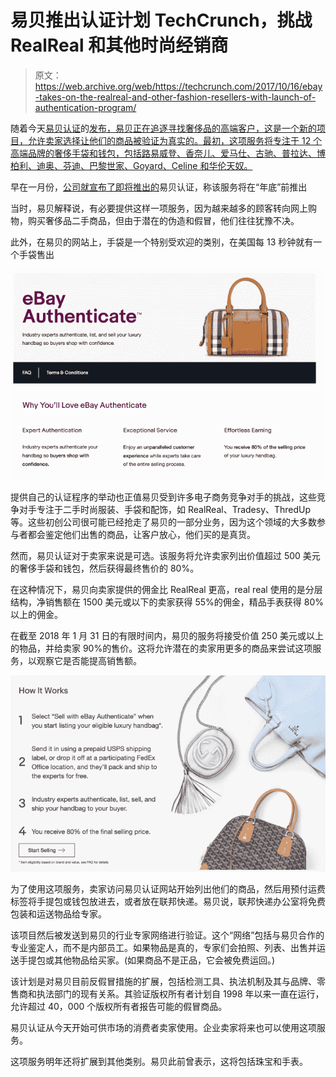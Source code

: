 # 易贝推出认证计划 TechCrunch，挑战 RealReal 和其他时尚经销商

> 原文：<https://web.archive.org/web/https://techcrunch.com/2017/10/16/ebay-takes-on-the-realreal-and-other-fashion-resellers-with-launch-of-authentication-program/>

随着今天[易贝认证](https://web.archive.org/web/20221207033658/https://www.ebay.com/s/itemauthentication/seller)的[发布，易贝正在追逐寻找奢侈品的高端客户，这是一个新的项目，允许卖家选择让他们的商品被验证为真实的。最初，这项服务将专注于 12 个高端品牌的奢侈手袋和钱包，包括路易威登、香奈儿、爱马仕、古驰、普拉达、博柏利、迪奥、芬迪、巴黎世家、Goyard、Celine 和华伦天奴。](https://web.archive.org/web/20221207033658/https://www.ebayinc.com/stories/news/launch-of-ebay-authenticate-tm-boosts-shopper-confidence-for-luxury-handbag-purchases/)

早在一月份，[公司就宣布了即将推出的](https://web.archive.org/web/20221207033658/https://beta.techcrunch.com/2017/01/12/ebay-takes-on-fashion-resale-startups-with-launch-of-authentication-program/)易贝认证，称该服务将在“年底”前推出

当时，易贝解释说，有必要提供这样一项服务，因为越来越多的顾客转向网上购物，购买奢侈品二手商品，但由于潜在的伪造和假冒，他们往往犹豫不决。

此外，在易贝的网站上，手袋是一个特别受欢迎的类别，在美国每 13 秒钟就有一个手袋售出

![](img/3990a85192d6772f67932466cbd5e3dc.png)

提供自己的认证程序的举动也正值易贝受到许多电子商务竞争对手的挑战，这些竞争对手专注于二手时尚服装、手袋和配饰，如 RealReal、Tradesy、ThredUp 等。这些初创公司很可能已经抢走了易贝的一部分业务，因为这个领域的大多数参与者都会鉴定他们出售的商品，让客户放心，他们买的是真货。

然而，易贝认证对于卖家来说是可选。该服务将允许卖家列出价值超过 500 美元的奢侈手袋和钱包，然后获得最终售价的 80%。

在这种情况下，易贝向卖家提供的佣金比 RealReal 更高，real real 使用的是分层结构，净销售额在 1500 美元或以下的卖家获得 55%的佣金，精品手表获得 80%以上的佣金。

在截至 2018 年 1 月 31 日的有限时间内，易贝的服务将接受价值 250 美元或以上的物品，并给卖家 90%的售价。这将允许潜在的卖家用更多的商品来尝试这项服务，以观察它是否能提高销售额。

![](img/ef4d82db6734dadc91fb013b882909d2.png)

为了使用这项服务，卖家访问易贝认证网站开始列出他们的商品，然后用预付运费标签将手提包或钱包放进去，或者放在联邦快递。易贝说，联邦快递办公室将免费包装和运送物品给专家。

该项目然后被发送到易贝的行业专家网络进行验证。这个“网络”包括与易贝合作的专业鉴定人，而不是内部员工。如果物品是真的，专家们会拍照、列表、出售并运送手提包或其他物品给买家。(如果商品不是正品，它会被免费运回。)

该计划是对易贝目前反假冒措施的扩展，包括检测工具、执法机制及其与品牌、零售商和执法部门的现有关系。其验证版权所有者计划自 1998 年以来一直在运行，允许超过 40，000 个版权所有者报告可能的假冒商品。

易贝认证从今天开始可供市场的消费者卖家使用。企业卖家将来也可以使用这项服务。

这项服务明年还将扩展到其他类别。易贝此前曾表示，这将包括珠宝和手表。